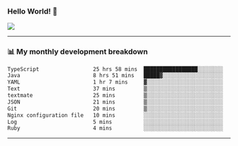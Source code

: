 ### Hello World! 👋

<a>
  <img align="center" src="https://github-readme-stats.vercel.app/api?username=megatunger&count_private=true&include_all_commits=true&bg_color=30,56CCF2,2F80ED&title_color=fff&text_color=fff" />
</a>

------
### 📊 My monthly development breakdown

<!--START_SECTION:waka-->

```txt
TypeScript                 25 hrs 58 mins  █████████████████░░░░░░░░   67.83 %
Java                       8 hrs 51 mins   █████▓░░░░░░░░░░░░░░░░░░░   23.12 %
YAML                       1 hr 7 mins     ▓░░░░░░░░░░░░░░░░░░░░░░░░   02.92 %
Text                       37 mins         ▒░░░░░░░░░░░░░░░░░░░░░░░░   01.63 %
textmate                   25 mins         ▒░░░░░░░░░░░░░░░░░░░░░░░░   01.13 %
JSON                       21 mins         ▒░░░░░░░░░░░░░░░░░░░░░░░░   00.95 %
Git                        20 mins         ▒░░░░░░░░░░░░░░░░░░░░░░░░   00.89 %
Nginx configuration file   10 mins         ░░░░░░░░░░░░░░░░░░░░░░░░░   00.44 %
Log                        5 mins          ░░░░░░░░░░░░░░░░░░░░░░░░░   00.23 %
Ruby                       4 mins          ░░░░░░░░░░░░░░░░░░░░░░░░░   00.20 %
```

<!--END_SECTION:waka-->

------
